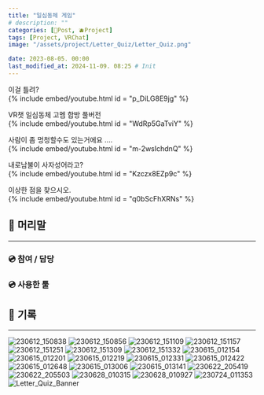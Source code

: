 ```yaml
---
title: "일심동체 게임"
# description: ""
categories: [📀Post, 🫐Project]
tags: [Project, VRChat]
image: "/assets/project/Letter_Quiz/Letter_Quiz.png"

date: 2023-08-05. 00:00
last_modified_at: 2024-11-09. 08:25 # Init
---
```


이걸 틀려?  
{% include embed/youtube.html id = "p_DiLG8E9jg" %}

VR챗 일심동체 고멤 합방 풀버전  
{% include embed/youtube.html id = "WdRp5GaTviY" %}

사람이 좀 멍청할수도 있는거에요 ....  
{% include embed/youtube.html id = "m-2wsIchdnQ" %}

내로남불이 사자성어라고?  
{% include embed/youtube.html id = "Kzczx8EZp9c" %}

이상한 점을 찾으시오.  
{% include embed/youtube.html id = "q0bScFhXRNs" %}

## 📀 머리말

---

### 💿 참여 / 담당

### 💿 사용한 툴

## 📀 기록

---

![230612_150838](/assets/project/Letter_Quiz/230612_150838.png)
![230612_150856](/assets/project/Letter_Quiz/230612_150856.png)
![230612_151109](/assets/project/Letter_Quiz/230612_151109.png)
![230612_151157](/assets/project/Letter_Quiz/230612_151157.png)
![230612_151251](/assets/project/Letter_Quiz/230612_151251.png)
![230612_151309](/assets/project/Letter_Quiz/230612_151309.png)
![230612_151332](/assets/project/Letter_Quiz/230612_151332.png)
![230615_012154](/assets/project/Letter_Quiz/230615_012154.png)
![230615_012201](/assets/project/Letter_Quiz/230615_012201.png)
![230615_012219](/assets/project/Letter_Quiz/230615_012219.png)
![230615_012331](/assets/project/Letter_Quiz/230615_012331.png)
![230615_012422](/assets/project/Letter_Quiz/230615_012422.png)
![230615_012648](/assets/project/Letter_Quiz/230615_012648.png)
![230615_013006](/assets/project/Letter_Quiz/230615_013006.png)
![230615_013141](/assets/project/Letter_Quiz/230615_013141.png)
![230622_205419](/assets/project/Letter_Quiz/230622_205419.png)
![230622_205503](/assets/project/Letter_Quiz/230622_205503.png)
![230628_010315](/assets/project/Letter_Quiz/230628_010315.png)
![230628_010927](/assets/project/Letter_Quiz/230628_010927.png)
![230724_011353](/assets/project/Letter_Quiz/230724_011353.png)
![Letter_Quiz_Banner](/assets/project/Letter_Quiz/Letter_Quiz_Banner.png)
